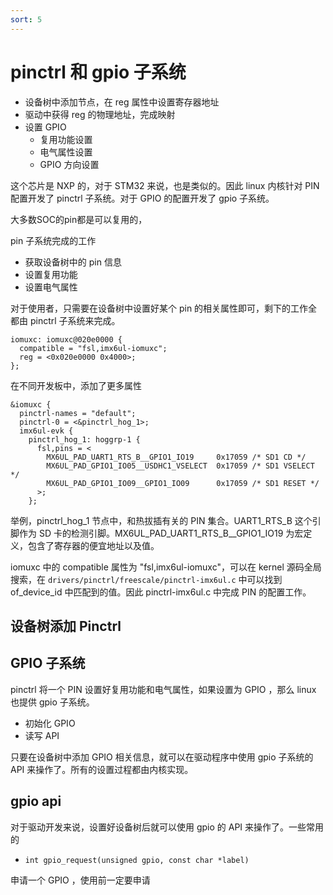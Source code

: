 ```yaml
---
sort: 5
---
```

# pinctrl 和 gpio 子系统



- 设备树中添加节点，在 reg 属性中设置寄存器地址
- 驱动中获得 reg 的物理地址，完成映射
- 设置 GPIO
  - 复用功能设置
  - 电气属性设置
  - GPIO 方向设置


这个芯片是 NXP 的，对于 STM32 来说，也是类似的。因此 linux 内核针对 PIN 配置开发了 pinctrl 子系统。对于 GPIO 的配置开发了 gpio 子系统。

大多数SOC的pin都是可以复用的，


pin 子系统完成的工作
- 获取设备树中的 pin 信息
- 设置复用功能
- 设置电气属性

对于使用者，只需要在设备树中设置好某个 pin 的相关属性即可，剩下的工作全都由 pinctrl 子系统来完成。

```dts
iomuxc: iomuxc@020e0000 {
  compatible = "fsl,imx6ul-iomuxc";
  reg = <0x020e0000 0x4000>;
};
```

在不同开发板中，添加了更多属性

```dts
&iomuxc {
  pinctrl-names = "default";
  pinctrl-0 = <&pinctrl_hog_1>;
  imx6ul-evk {
    pinctrl_hog_1: hoggrp-1 {
      fsl,pins = <
        MX6UL_PAD_UART1_RTS_B__GPIO1_IO19     0x17059 /* SD1 CD */
        MX6UL_PAD_GPIO1_IO05__USDHC1_VSELECT  0x17059 /* SD1 VSELECT */
        MX6UL_PAD_GPIO1_IO09__GPIO1_IO09      0x17059 /* SD1 RESET */
      >;
    };
```

举例，pinctrl_hog_1 节点中，和热拔插有关的 PIN 集合。UART1_RTS_B 这个引脚作为 SD 卡的检测引脚。MX6UL_PAD_UART1_RTS_B__GPIO1_IO19 为宏定义，包含了寄存器的便宜地址以及值。

iomuxc 中的 compatible 属性为 "fsl,imx6ul-iomuxc"，可以在 kernel 源码全局搜索，在 `drivers/pinctrl/freescale/pinctrl-imx6ul.c` 中可以找到 of_device_id 中匹配到的值。因此 pinctrl-imx6ul.c 中完成 PIN 的配置工作。


## 设备树添加 Pinctrl 




## GPIO 子系统

pinctrl 将一个 PIN 设置好复用功能和电气属性，如果设置为 GPIO ，那么 linux 也提供 gpio 子系统。

- 初始化 GPIO
- 读写 API

只要在设备树中添加 GPIO 相关信息，就可以在驱动程序中使用 gpio 子系统的 API 来操作了。所有的设置过程都由内核实现。


## gpio api

对于驱动开发来说，设置好设备树后就可以使用 gpio 的 API 来操作了。一些常用的

- `int gpio_request(unsigned gpio, const char *label)`

申请一个 GPIO ，使用前一定要申请


